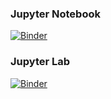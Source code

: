 ### Jupyter Notebook

[![Binder](https://mybinder.org/badge_logo.svg)](https://mybinder.org/v2/gh/ismms-himc/clustergrammer2-test/master)

### Jupyter Lab

[![Binder](https://mybinder.org/badge_logo.svg)](https://mybinder.org/v2/gh/ismms-himc/clustergrammer2-test/master?urlpath=lab)
